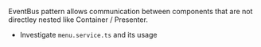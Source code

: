 EventBus pattern allows communication between components that are not directley nested like Container / Presenter.

- Investigate `menu.service.ts` and its usage
